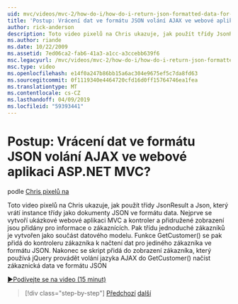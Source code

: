 ```yaml
---
uid: mvc/videos/mvc-2/how-do-i/how-do-i-return-json-formatted-data-for-an-ajax-call-in-an-aspnet-mvc-web-application
title: 'Postup: Vrácení dat ve formátu JSON volání AJAX ve webové aplikaci ASP.NET MVC? | Dokumenty Microsoft'
author: rick-anderson
description: Toto video pixelů na Chris ukazuje, jak použít třídy JsonResult a Json, který vrátí instance třídy jako dokumenty JSON ve formátu data. Nejprve ukázku MVC web vyrovnat...
ms.author: riande
ms.date: 10/22/2009
ms.assetid: 7ed06ca2-fab6-41a3-a1cc-a3ccebb639f6
msc.legacyurl: /mvc/videos/mvc-2/how-do-i/how-do-i-return-json-formatted-data-for-an-ajax-call-in-an-aspnet-mvc-web-application
msc.type: video
ms.openlocfilehash: e14f0a247b86bb15a6ac304e9675ef5c7da8fd63
ms.sourcegitcommit: 0f1119340e4464720cfd16d0ff15764746ea1fea
ms.translationtype: MT
ms.contentlocale: cs-CZ
ms.lasthandoff: 04/09/2019
ms.locfileid: "59393441"
---
```

# <a name="how-do-i-return-json-formatted-data-for-an-ajax-call-in-an-aspnet-mvc-web-application"></a>Postup: Vrácení dat ve formátu JSON volání AJAX ve webové aplikaci ASP.NET MVC?

podle [Chris pixelů na](https://twitter.com/chrispels)

Toto video pixelů na Chris ukazuje, jak použít třídy JsonResult a Json, který vrátí instance třídy jako dokumenty JSON ve formátu data. Nejprve se vytvoří ukázkové webové aplikaci MVC a kontroler a přidružené zobrazení jsou přidány pro informace o zákaznících. Pak třídu jednoduché zákazníků je vytvořen jako součást datového modelu. Funkce GetCustomer() se pak přidá do kontroleru zákazníka k načtení dat pro jediného zákazníka ve formátu JSON. Nakonec se skript přidá do zobrazení zákazníka, který používá jQuery provádět volání jazyka AJAX do GetCustomer() načíst zákaznická data ve formátu JSON

[&#9654;Podívejte se na video (15 minut)](https://channel9.msdn.com/Blogs/ASP-NET-Site-Videos/how-do-i-return-json-formatted-data-for-an-ajax-call-in-an-aspnet-mvc-web-application)

> [!div class="step-by-step"]
> [Předchozí](aspnet-mvc-how-10-minute-technical-video-for-developers.md)
> [další](how-do-i-work-with-data-in-aspnet-mvc-partial-views.md)
